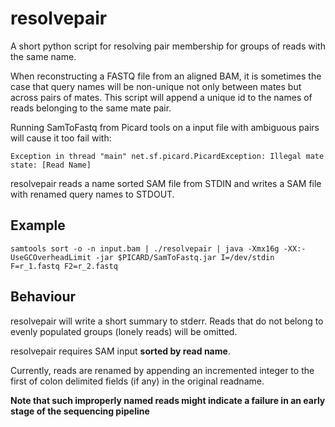 resolvepair
===========

A short python script for resolving pair membership for groups of reads with the same name.

When reconstructing a FASTQ file from an aligned BAM, it is sometimes the case that query names will be non-unique not only between mates but across pairs of mates.  This script will append a unique id to the names of reads belonging to the same mate pair.

Running SamToFastq from Picard tools on a input file with ambiguous pairs will cause it too fail with:

    Exception in thread "main" net.sf.picard.PicardException: Illegal mate state: [Read Name]
    
resolvepair reads a name sorted SAM file from STDIN and writes a SAM file with renamed query names to STDOUT.

Example
-------

    samtools sort -o -n input.bam | ./resolvepair | java -Xmx16g -XX:-UseGCOverheadLimit -jar $PICARD/SamToFastq.jar I=/dev/stdin F=r_1.fastq F2=r_2.fastq

Behaviour
---------

resolvepair will write a short summary to stderr.  Reads that do not belong to evenly populated groups (lonely reads) will be omitted.

resolvepair requires SAM input **sorted by read name**.

Currently, reads are renamed by appending an incremented integer to the first of colon delimited fields (if any) in the original readname.

**Note that such improperly named reads might indicate a failure in an early stage of the sequencing pipeline**
